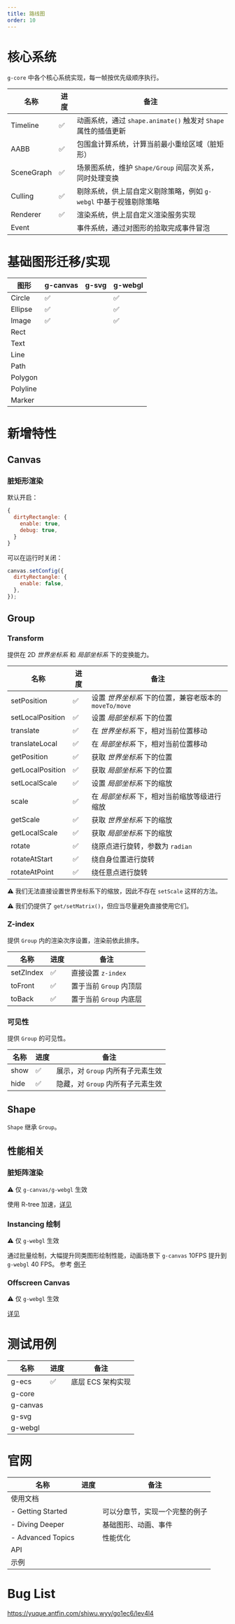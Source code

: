 ```yaml
---
title: 路线图
order: 10
---
```


# 核心系统

`g-core` 中各个核心系统实现，每一帧按优先级顺序执行。

| 名称       | 进度 | 备注                                                              |
| ---------- | ---- | ----------------------------------------------------------------- |
| Timeline   | ✅   | 动画系统，通过 `shape.animate()` 触发对 `Shape` 属性的插值更新    |
| AABB       | ✅   | 包围盒计算系统，计算当前最小重绘区域（脏矩形）                    |
| SceneGraph | ✅   | 场景图系统，维护 `Shape/Group` 间层次关系，同时处理变换           |
| Culling    | ✅   | 剔除系统，供上层自定义剔除策略，例如 `g-webgl` 中基于视锥剔除策略 |
| Renderer   | ✅   | 渲染系统，供上层自定义渲染服务实现                                |
| Event      |      | 事件系统，通过对图形的拾取完成事件冒泡                            |

# 基础图形迁移/实现

| 图形     | g-canvas | g-svg | g-webgl |
| -------- | -------- | ----- | ------- |
| Circle   | ✅       |       | ✅      |
| Ellipse  | ✅       |       | ✅      |
| Image    | ✅       |       | ✅      |
| Rect     |          |       |         |
| Text     |          |       |         |
| Line     |          |       |         |
| Path     |          |       |         |
| Polygon  |          |       |         |
| Polyline |          |       |         |
| Marker   |          |       |         |

# 新增特性

## Canvas

### 脏矩形渲染

默认开启：

```javascript
{
  dirtyRectangle: {
    enable: true,
    debug: true,
  }
}
```

可以在运行时关闭：

```javascript
canvas.setConfig({
  dirtyRectangle: {
    enable: false,
  },
});
```

## Group

### Transform

提供在 2D _世界坐标系_ 和 _局部坐标系_ 下的变换能力。

| 名称             | 进度 | 备注                                                   |
| ---------------- | ---- | ------------------------------------------------------ |
| setPosition      | ✅   | 设置 _世界坐标系_ 下的位置，兼容老版本的 `moveTo/move` |
| setLocalPosition | ✅   | 设置 _局部坐标系_ 下的位置                             |
| translate        | ✅   | 在 _世界坐标系_ 下，相对当前位置移动                   |
| translateLocal   | ✅   | 在 _局部坐标系_ 下，相对当前位置移动                   |
| getPosition      | ✅   | 获取 _世界坐标系_ 下的位置                             |
| getLocalPosition | ✅   | 获取 _局部坐标系_ 下的位置                             |
| setLocalScale    | ✅   | 设置 _局部坐标系_ 下的缩放                             |
| scale            | ✅   | 在 _局部坐标系_ 下，相对当前缩放等级进行缩放           |
| getScale         | ✅   | 获取 _世界坐标系_ 下的缩放                             |
| getLocalScale    | ✅   | 获取 _局部坐标系_ 下的缩放                             |
| rotate           | ✅   | 绕原点进行旋转，参数为 `radian`                        |
| rotateAtStart    | ✅   | 绕自身位置进行旋转                                     |
| rotateAtPoint    | ✅   | 绕任意点进行旋转                                       |

⚠️ 我们无法直接设置世界坐标系下的缩放，因此不存在 `setScale` 这样的方法。

⚠️ 我们仍提供了 `get/setMatrix()`，但应当尽量避免直接使用它们。

### Z-index

提供 `Group` 内的渲染次序设置，渲染前依此排序。

| 名称      | 进度 | 备注                    |
| --------- | ---- | ----------------------- |
| setZIndex | ✅   | 直接设置 `z-index`      |
| toFront   | ✅   | 置于当前 `Group` 内顶层 |
| toBack    | ✅   | 置于当前 `Group` 内底层 |

### 可见性

提供 `Group` 的可见性。

| 名称 | 进度 | 备注                              |
| ---- | ---- | --------------------------------- |
| show | ✅   | 展示，对 `Group` 内所有子元素生效 |
| hide | ✅   | 隐藏，对 `Group` 内所有子元素生效 |

## Shape

`Shape` 继承 `Group`。

## 性能相关

### 脏矩阵渲染

⚠️ 仅 `g-canvas/g-webgl` 生效

使用 R-tree 加速，[详见](/zh/docs/guide/advanced-topics)

### Instancing 绘制

⚠️ 仅 `g-webgl` 生效

通过批量绘制，大幅提升同类图形绘制性能，动画场景下 `g-canvas` 10FPS 提升到 `g-webgl` 40 FPS。
参考 [例子](/zh/examples/perf/instance#webgl-instancing)

### Offscreen Canvas

⚠️ 仅 `g-webgl` 生效

[详见](/zh/docs/guide/advanced-topics)

# 测试用例

| 名称     | 进度 | 备注              |
| -------- | ---- | ----------------- |
| g-ecs    | ✅   | 底层 ECS 架构实现 |
| g-core   |      |                   |
| g-canvas |      |                   |
| g-svg    |      |                   |
| g-webgl  |      |                   |

# 官网

| 名称              | 进度 | 备注                           |
| ----------------- | ---- | ------------------------------ |
| 使用文档          |      |                                |
| - Getting Started |      | 可以分章节，实现一个完整的例子 |
| - Diving Deeper   |      | 基础图形、动画、事件           |
| - Advanced Topics |      | 性能优化                       |
| API               |      |                                |
| 示例              |      |                                |

# Bug List

https://yuque.antfin.com/shiwu.wyy/go1ec6/lev4l4
